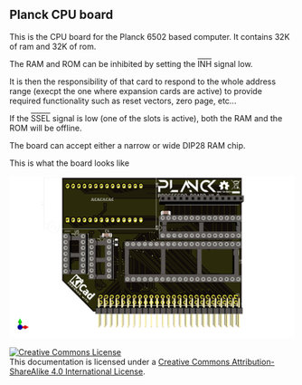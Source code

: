 ## Planck CPU board

This is the CPU board for the Planck 6502 based computer. It contains 32K of ram and 32K of rom.

The RAM and ROM can be inhibited by setting the <span style="text-decoration:overline">INH</span> signal low.

It is then the responsibility of that card to respond to the whole address range (execpt the one where expansion cards are active) to provide required functionality such as reset vectors, zero page, etc...

If the <span style="text-decoration:overline">SSEL</span> signal is low (one of the slots is active), both the RAM and the ROM will be offline.

The board can accept either a narrow or wide DIP28 RAM chip.

This is what the board looks like

![CPU board 3D view](proc_board.png)



<a rel="license" href="http://creativecommons.org/licenses/by-sa/4.0/"><img alt="Creative Commons License" style="border-width:0" src="https://i.creativecommons.org/l/by-sa/4.0/88x31.png" /></a><br />This documentation is licensed under a <a rel="license" href="http://creativecommons.org/licenses/by-sa/4.0/">Creative Commons Attribution-ShareAlike 4.0 International License</a>.